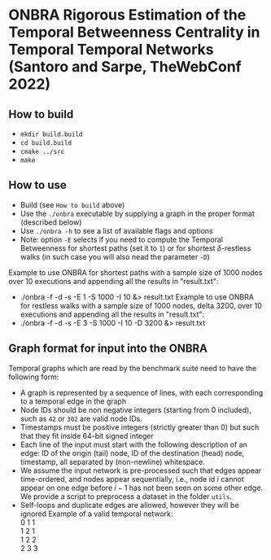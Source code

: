 # ONBRA Rigorous Estimation of the Temporal Betweenness Centrality in Temporal Temporal Networks (Santoro and Sarpe, TheWebConf 2022) 

## How to build

- `mkdir build.build`
- `cd build.build`
- `cmake ../src`
- `make`

## How to use

 - Build (see `How to build` above)
 - Use the `./onbra` executable by supplying a graph in the proper format (described below)
 - Use `./onbra -h` to see a list of available flags and options
 - Note: option `-E` selects if you need to compute the Temporal Betweenness for shortest paths (set it to `1`) or for shortest $\delta$-restless walks (in such case you will also nead the parameter `-D`)
  
 Example to use ONBRA for shortest paths with a sample size of 1000 nodes over 10 executions and appending all the results in "result.txt":
 - ./onbra -f <filename> -d -s -E 1 -S 1000 -I 10 &> result.txt
 Example to use ONBRA for restless walks with a sample size of 1000 nodes, delta 3200, over 10 executions and appending all the results in "result.txt":
 - ./onbra -f <filename> -d -s -E 3 -S 1000 -I 10 -D 3200 &> result.txt

## Graph format for input into the ONBRA

Temporal graphs which are read by the benchmark suite need to have the following form:
 - A graph is represented by a sequence of lines, with each corresponding to a temporal edge in the graph
 - Node IDs should be non negative integers (starting from 0 included), such as `42` or `302` are valid node IDs. 
 - Timestamps must be positive integers (strictly greater than 0) but such that they fit inside 64-bit signed integer
 - Each line of the input must start with the following description of an edge: ID of the origin (tail) node, ID of the destination (head) node, timestamp, all separated by (non-newline) whitespace.
 - We assume the input network is pre-processed such that edges appear time-ordered, and nodes appear sequentially, i.e., node id $i$ cannot appear on one edge before $i-1$ has not been seen on some other edge. We provide a script to preprocess a dataset in the folder `utils`.
 - Self-loops and duplicate edges are allowed, however they will be ignored
Example of a valid temporal network:\
    0 1 1\
    1 2 1\
    1 2 2\
    2 3 3
